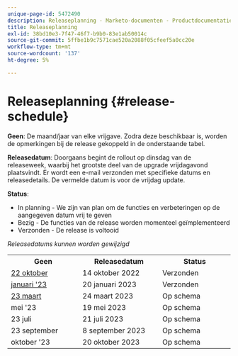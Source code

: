 ```yaml
---
unique-page-id: 5472490
description: Releaseplanning - Marketo-documenten - Productdocumentatie
title: Releaseplanning
exl-id: 38bd10e3-7f47-46f7-b9b0-83e1ab50014c
source-git-commit: 5ffbe1b9c7571cae520a2088f05cfeef5a0cc20e
workflow-type: tm+mt
source-wordcount: '137'
ht-degree: 5%

---
```


# Releaseplanning {#release-schedule}

**Geen**: De maand/jaar van elke vrijgave. Zodra deze beschikbaar is, worden de opmerkingen bij de release gekoppeld in de onderstaande tabel.

**Releasedatum**: Doorgaans begint de rollout op dinsdag van de releaseweek, waarbij het grootste deel van de upgrade vrijdagavond plaatsvindt. Er wordt een e-mail verzonden met specifieke datums en releasedetails. De vermelde datum is voor de vrijdag update.

**Status**:

* In planning - We zijn van plan om de functies en verbeteringen op de aangegeven datum vrij te geven
* Bezig - De functies van de release worden momenteel geïmplementeerd
* Verzonden - De release is voltooid

_Releasedatums kunnen worden gewijzigd_

<table> 
 <colgroup> 
  <col> 
  <col> 
  <col> 
 </colgroup>
 <tbody> 
  <tr> 
   <th width="250px">Geen</th>
   <th width="250px">Releasedatum</th>
   <th width="250px">Status</th>
  </tr>
  <tr> 
   <td><a href="/help/marketo/release-notes/previous-releases/2022/release-notes-oct-22.md">22 oktober</a></td>
   <td>14 oktober 2022</td>
   <td>Verzonden</td>
  </tr>
  <tr> 
   <td><a href="/help/marketo/release-notes/previous-releases/2023/release-notes-jan-23.md">januari '23</a></td>
   <td>20 januari 2023</td>
   <td>Verzonden</td>
  </tr>
  <tr> 
   <td><a href="/help/marketo/release-notes/current.md">23 maart</a></td>
   <td>24 maart 2023</td>
   <td>Op schema</td>
  </tr>
  <tr> 
   <td>mei '23</td>
   <td>19 mei 2023</td>
   <td>Op schema</td>
  </tr>
  <tr> 
   <td>23 juli</td>
   <td>21 juli 2023</td>
   <td>Op schema</td>
  </tr>
  <tr>
   <td>23 september</td>
   <td>8 september 2023</td>
   <td>Op schema</td>
  </tr>
  <tr>
   <td>oktober '23</td>
   <td>20 oktober 2023</td>
   <td>Op schema</td>
  </tr>
 </tbody>
</table>

